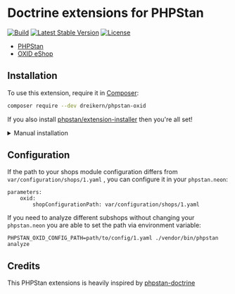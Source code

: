 # Doctrine extensions for PHPStan

[![Build](https://github.com/dreikern/phpstan-oxid/workflows/Build/badge.svg)](https://github.com/dreikern/phpstan-oxid/actions)
[![Latest Stable Version](https://poser.pugx.org/dreikern/phpstan-oxid/v/stable)](https://packagist.org/packages/dreikern/phpstan-oxid)
[![License](https://poser.pugx.org/dreikern/phpstan-oxid/license)](https://packagist.org/packages/dreikern/phpstan-oxid)

* [PHPStan](https://phpstan.org/)
* [OXID eShop](https://github.com/OXID-eSales/oxideshop_ce)

## Installation

To use this extension, require it in [Composer](https://getcomposer.org/):

```bash
composer require --dev dreikern/phpstan-oxid
```

If you also install [phpstan/extension-installer](https://github.com/phpstan/extension-installer) then you're all set!

<details>
  <summary>Manual installation</summary>

If you don't want to use `phpstan/extension-installer`, include extension.neon in your project's PHPStan config:

```neon
includes:
    - vendor/dreikern/phpstan-oxid/extension.neon
```
</details>


## Configuration

If the path to your shops module configuration differs from `var/configuration/shops/1.yaml` , you can configure it in your `phpstan.neon`:

```neon
parameters:
    oxid:
        shopConfigurationPath: var/configuration/shops/1.yaml
```

If you need to analyze different subshops without changing your `phpstan.neon` you are able to set the path via environment variable:

```shell
PHPSTAN_OXID_CONFIG_PATH=path/to/config/1.yaml ./vendor/bin/phpstan analyze
```

## Credits

This PHPStan extensions is heavily inspired by [phpstan-doctrine](https://github.com/phpstan/phpstan-doctrine)
